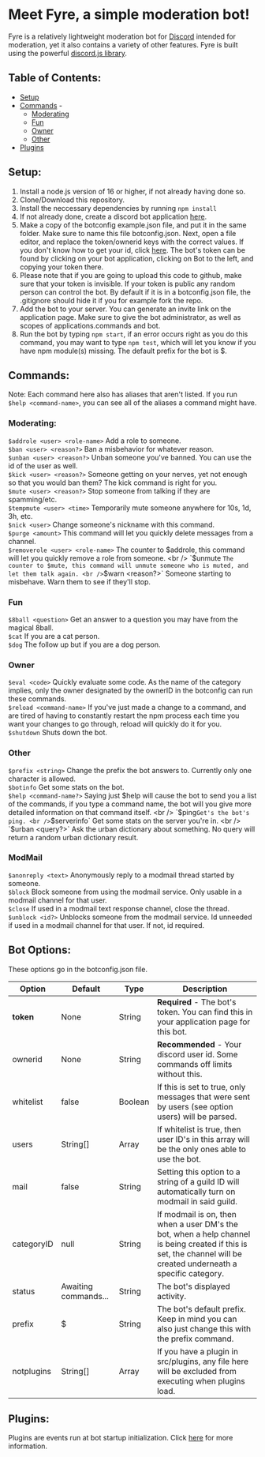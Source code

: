 # Meet Fyre, a simple moderation bot!
Fyre is a relatively lightweight moderation bot for <a href="https://discordapp.com/" target="_blank">Discord</a> intended for moderation, yet it also contains a variety of other features. Fyre is built using the powerful <a href="https://discord.js.org/" target="_blank">discord.js library</a>.

## Table of Contents:
- [Setup](#setup)
- [Commands](#commands) -
  - [Moderating](#moderating)
  - [Fun](#fun)
  - [Owner](#owner)
  - [Other](#other)
- [Plugins](#plugins)
## Setup:
1. Install a node.js version of 16 or higher, if not already having done so.
2. Clone/Download this repository.
3. Install the neccessary dependencies by running `npm install`
4. If not already done, create a discord bot application [here](https://discordapp.com/developers/applications/).
5. Make a copy of the botconfig example.json file, and put it in the same folder. Make sure to name this file botconfig.json. Next, open a file editor, and replace the token/ownerid keys with the correct values. If you don't know how to get your id, click [here](https://support.discordapp.com/hc/en-us/articles/206346498-Where-can-I-find-my-User-Server-Message-ID-). The bot's token can be found by clicking on your bot application, clicking on Bot to the left, and copying your token there. 
6. Please note that if you are going to upload this code to github, make sure that your token is invisible. If your token is public any random person can control the bot. By default if it is in a botconfig.json file, the .gitignore should hide it if you for example fork the repo.
7. Add the bot to your server. You can generate an invite link on the application page. Make sure to give the bot administrator, as well as scopes of applications.commands and bot.
8. Run the bot by typing `npm start`, if an error occurs right as you do this command, you may want to type `npm test`, which will let you know if you have npm module(s) missing. The default prefix for the bot is $.

## Commands:
Note: Each command here also has aliases that aren't listed. If you run `$help <command-name>`, you can see all of the aliases a command might have.
### Moderating:
`$addrole <user> <role-name>` Add a role to someone. <br />
`$ban <user> <reason?>` Ban a misbehavior for whatever reason. <br />
`$unban <user> <reason?>` Unban someone you've banned. You can use the id of the user as well. <br />
`$kick <user> <reason?>` Someone getting on your nerves, yet not enough so that you would ban them? The kick command is right for you. <br />
`$mute <user> <reason?>` Stop someone from talking if they are spamming/etc. <br />
`$tempmute <user> <time>` Temporarily mute someone anywhere for 10s, 1d, 3h, etc. <br />
`$nick <user>` Change someone's nickname with this command. <br />
`$purge <amount>` This command will let you quickly delete messages from a channel. <br />
`$removerole <user> <role-name>` The counter to $addrole, this command will let you quickly remove a role from someone. <br />
`$unmute <user>` The counter to $mute, this command will unmute someone who is muted, and let them talk again. <br />
`$warn <user> <reason?>` Someone starting to misbehave. Warn them to see if they'll stop. <br />
### Fun
`$8ball <question>` Get an answer to a question you may have from the magical 8ball. <br />
`$cat` If you are a cat person. <br />
`$dog` The follow up but if you are a dog person. <br />
### Owner
`$eval <code>` Quickly evaluate some code. As the name of the category implies, only the owner designated by the ownerID in the botconfig can run these commands. <br />
`$reload <command-name>` If you've just made a change to a command, and are tired of having to constantly restart the npm process each time you want your changes to go through, reload will quickly do it for you. <br />
`$shutdown` Shuts down the bot. <br />
### Other
`$prefix <string>` Change the prefix the bot answers to. Currently only one character is allowed. <br /> 
`$botinfo` Get some stats on the bot. <br />
`$help <command-name?>` Saying just $help will cause the bot to send you a list of the commands, if you type a command name, the bot will you give more detailed information on that command itself. <br />
`$ping` Get's the bot's ping. <br />
`$serverinfo` Get some stats on the server you're in. <br />
`$urban <query?>` Ask the urban dictionary about something. No query will return a random urban dictionary result. <br />
### ModMail
`$anonreply <text>` Anonymously reply to a modmail thread started by someone. <br />
`$block` Block someone from using the modmail service. Only usable in a modmail channel for that user. <br />
`$close` If used in a modmail text response channel, close the thread. <br />
`$unblock <id?>` Unblocks someone from the modmail service. Id unneeded if used in a modmail channel for that user. If not, id required. <br />

## Bot Options:
These options go in the botconfig.json file.

| Option | Default | Type | Description |
| ------ | ------- | --- | ----------- |
| **token** | None | String | **Required** - The bot's token. You can find this in your application page for this bot. |
| ownerid | None | String | **Recommended** - Your discord user id. Some commands off limits without this. |
| whitelist | false | Boolean | If this is set to true, only messages that were sent by users (see option users) will be parsed. |
| users | String[] | Array | If whitelist is true, then user ID's in this array will be the only ones able to use the bot. |
| mail | false | String | Setting this option to a string of a guild ID will automatically turn on modmail in said guild. |
| categoryID | null | String | If modmail is on, then when a user DM's the bot, when a help channel is being created if this is set, the channel will be created underneath a specific category.
| status | Awaiting commands... | String | The bot's displayed activity. |
| prefix | $ | String | The bot's default prefix. Keep in mind you can also just change this with the prefix command. |
| notplugins | String[] | Array | If you have a plugin in src/plugins, any file here will be excluded from executing when plugins load. 

## Plugins:
Plugins are events run at bot startup initialization. Click [here](src/plugins/README.md) for more information.
